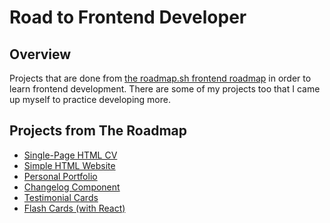 # Road to Frontend Developer
## Overview
Projects that are done from [the roadmap.sh frontend roadmap](https://roadmap.sh/frontend/projects) in order to learn frontend development.
There are some of my projects too that I came up myself to practice developing more.

## Projects from The Roadmap
- [Single-Page HTML CV](https://roadmap.sh/projects/single-page-cv)
- [Simple HTML Website](https://roadmap.sh/projects/basic-html-website)
- [Personal Portfolio](https://roadmap.sh/projects/portfolio-website)
- [Changelog Component](https://roadmap.sh/projects/changelog-component)
- [Testimonial Cards](https://roadmap.sh/projects/testimonial-cards)
- [Flash Cards (with React)](https://roadmap.sh/projects/flash-cards)
